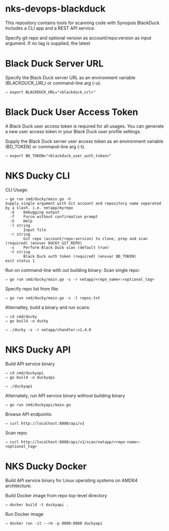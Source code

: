 # nks-devops-blackduck

This repository contains tools for scanning code with Synopsis BlackDuck.  Includes a CLI app and a REST API service.

Specify git repo and optional version as account/repo:version as input argument.  If no tag is supplied, the latest  

# Black Duck Server URL

Specify the Black Duck server URL as an environment variable (BLACKDUCK_URL) or command-line arg (-u).

```
⇒ export BLACKDUCK_URL="<blackduck_url>"
```

# Black Duck User Access Token

A Black Duck user access token is required for all usages.  You can generate a new user access token in your Black Duck user profile settings.

Supply the Black Duck server user access token as an environment variable (BD_TOKEN) or command-line arg (-t).

```
⇒ export BD_TOKEN="<blackduck_user_auth_token>"
```

# NKS Ducky CLI

CLI Usage:

```
⇒ go run cmd/ducky/main.go -h
Supply single argument with Git account and repository name separated by a slash. i.e. netapp/myrepo
  -d	Debugging output
  -f	Force without confirmation prompt
  -h	Help
  -l string
    	Input file
  -r string
    	Git repo (account/repo:version) to clone, prep and scan (required) (envvar DUCKY_GIT_REPO)
  -s	Perform Black Duck scan (default true)
  -t string
    	Black Duck auth token (required) (envvar BD_TOKEN)
exit status 1
```

Run on command-line with out building binary:
Scan single repo:

```
⇒ go run cmd/ducky/main.go -s -r netapp/<repo_name>:<optional_tag>
```

Specify repo list from file:

```
⇒ go run cmd/ducky/main.go -s -l repos.txt
```


Alternatley, build a binary and run scans:

```
⇒ cd cmd/ducky
⇒ go build -o ducky

⇒ ./ducky -s -r netapp/chandler:v1.4.0
```

# NKS Ducky API

Build API service binary

```
⇒ cd cmd/duckyapi
⇒ go build -o duckyapi

⇒ ./duckyapi
```

Alternately, run API service binary without building binary

```
⇒ go run cmd/duckyapi/main.go
```

Browse API endpoints:

```
⇒ curl http://localhost:8080/api/v1
```

Scan repo:

```
⇒ curl http://localhost:8080/api/v1/scan/netapp/<repo-name>:<optional_tag>
```

# NKS Ducky Docker

Build API service binary for Linux operating systems on AMD64 architecture.

Build Docker image from repo top-level directory
```
⇒ docker build -t duckyapi .
```

Run Docker image
```
⇒ docker run -it --rm -p 8080:8080 duckyapi
```

